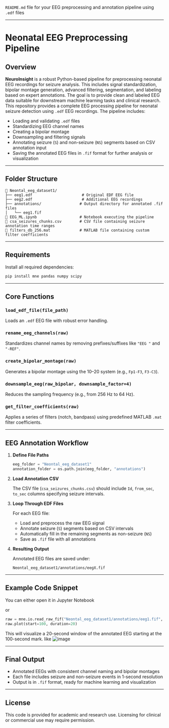 `README.md` file for your EEG preprocessing and annotation pipeline using `.edf` files

---


# Neonatal EEG Preprocessing  Pipeline

## Overview

**NeuroInsight** is a robust Python-based pipeline for preprocessing neonatal EEG recordings for seizure analysis. This includes signal standardization, bipolar montage generation, advanced filtering, segmentation, and labeling based on expert annotations. The goal is to provide clean and labeled EEG data suitable for downstream machine learning tasks and clinical research. This repository provides a complete EEG processing pipeline for neonatal seizure detection using `.edf` EEG recordings. The pipeline includes:

- Loading and validating `.edf` files
- Standardizing EEG channel names
- Creating a bipolar montage
- Downsampling and filtering signals
- Annotating seizure (`S`) and non-seizure (`NS`) segments based on CSV annotation input
- Saving the annotated EEG files in `.fif` format for further analysis or visualization

---

## Folder Structure

```plaintext
📁 Neontal_eeg_dataset1/
├── eeg1.edf                      # Original EDF EEG file
├── eeg2.edf                      # Additional EEG recordings
├── annotations/                 # Output directory for annotated .fif files
│   └── eeg1.fif
📄 EEG_ML.ipynb                   # Notebook executing the pipeline
📄 csa_seizures_chunks.csv        # CSV file containing seizure annotation time ranges
📄 filters_db_256.mat             # MATLAB file containing custom filter coefficients
````

---

## Requirements

Install all required dependencies:

```bash
pip install mne pandas numpy scipy
```

---

## Core Functions

### `load_edf_file(file_path)`

Loads an `.edf` EEG file with robust error handling.

### `rename_eeg_channels(raw)`

Standardizes channel names by removing prefixes/suffixes like `"EEG "` and `"-REF"`.

### `create_bipolar_montage(raw)`

Generates a bipolar montage using the 10–20 system (e.g., `Fp1-F3`, `F3-C3`).

### `downsample_eeg(raw_bipolar, downsample_factor=4)`

Reduces the sampling frequency (e.g., from 256 Hz to 64 Hz).

### `get_filter_coefficients(raw)`

Applies a series of filters (notch, bandpass) using predefined MATLAB `.mat` filter coefficients.

---

## EEG Annotation Workflow

1. **Define File Paths**

   ```python
   eeg_folder = "Neontal_eeg_dataset1"
   annotation_folder = os.path.join(eeg_folder, "annotations")
   ```

2. **Load Annotation CSV**

   The CSV file (`csa_seizures_chunks.csv`) should include `Id`, `from_sec`, `to_sec` columns specifying seizure intervals.

3. **Loop Through EDF Files**

   For each EEG file:

   * Load and preprocess the raw EEG signal
   * Annotate seizure (`S`) segments based on CSV intervals
   * Automatically fill in the remaining segments as non-seizure (`NS`)
   * Save as `.fif` file with all annotations

4. **Resulting Output**

   Annotated EEG files are saved under:

   ```
   Neontal_eeg_dataset1/annotations/eegX.fif
   ```

---

## Example Code Snippet

You can either open it in Jupyter Notebook

or 


```python
raw = mne.io.read_raw_fif("Neontal_eeg_dataset1/annotations/eeg1.fif", preload=True)
raw.plot(start=100, duration=20)
```

This will visualize a 20-second window of the annotated EEG starting at the 100-second mark. like
![image](https://github.com/user-attachments/assets/adc6cb5e-15f5-4a40-b194-0a614a4cd91a)

---

## Final Output

* Annotated EEGs with consistent channel naming and bipolar montages
* Each file includes seizure and non-seizure events in 1-second resolution
* Output is in `.fif` format, ready for  machine learning and visualization

---

## License

This code is provided for academic and research use. Licensing for clinical or commercial use may require permission.

